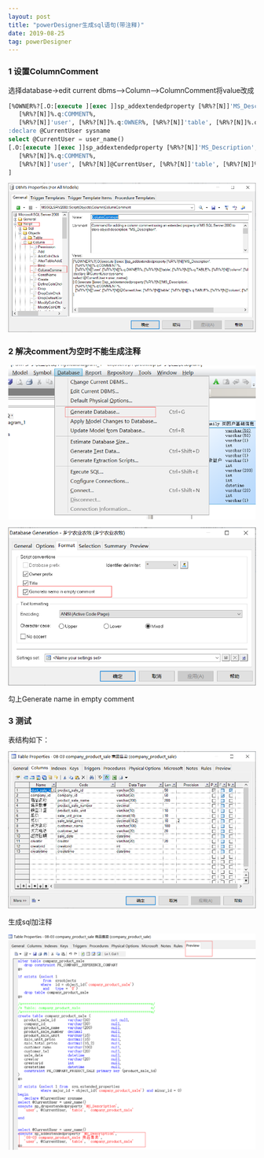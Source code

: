 ```yaml
---
layout: post
title: "powerDesigner生成sql语句(带注释)"
date: 2019-08-25
tag: powerDesigner
---
```


### 1 设置ColumnComment

选择database->edit current dbms-->Column-->ColumnComment将value改成

```sql
[%OWNER%?[.O:[execute ][exec ]]sp_addextendedproperty [%R%?[N]]'MS_Description', 
   [%R%?[N]]%.q:COMMENT%,
   [%R%?[N]]'user', [%R%?[N]]%.q:OWNER%, [%R%?[N]]'table', [%R%?[N]]%.q:TABLE%, [%R%?[N]]'column', [%R%?[N]]%.q:COLUMN%
:declare @CurrentUser sysname
select @CurrentUser = user_name()
[.O:[execute ][exec ]]sp_addextendedproperty [%R%?[N]]'MS_Description', 
   [%R%?[N]]%.q:COMMENT%,
   [%R%?[N]]'user', [%R%?[N]]@CurrentUser, [%R%?[N]]'table', [%R%?[N]]%.q:TABLE%, [%R%?[N]]'column', [%R%?[N]]%.q:COLUMN%
]
```

![](https://raw.githubusercontent.com/unfrequentedfire/myblog_image/master/jekyll/20190822084653.png)

### 2 解决comment为空时不能生成注释

![](https://raw.githubusercontent.com/unfrequentedfire/myblog_image/master/jekyll/1566435092004.png)

![](https://raw.githubusercontent.com/unfrequentedfire/myblog_image/master/jekyll/20190822085412.png)

勾上Generate name in empty comment

### 3 测试

表结构如下：

![](https://raw.githubusercontent.com/unfrequentedfire/myblog_image/master/jekyll/20190821175219.png)

生成sql加注释

![](https://raw.githubusercontent.com/unfrequentedfire/myblog_image/master/jekyll/20190822141953.png)

